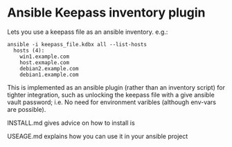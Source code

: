Ansible Keepass inventory plugin
================================

Lets you use a keepass file as an ansible inventory. e.g.:

    ansible -i keepass_file.kdbx all --list-hosts
      hosts (4):
        win1.example.com
        host.exmaple.com
        debian2.example.com
        debian1.example.com

This is implemented as an ansible plugin (rather than an inventory script) for tighter integration, such as unlocking the keepass file with a give ansible vault password; i.e. No need for environment varibles (although env-vars are possible).

INSTALL.md gives advice on how to install is

USEAGE.md explains how you can use it in your ansible project

